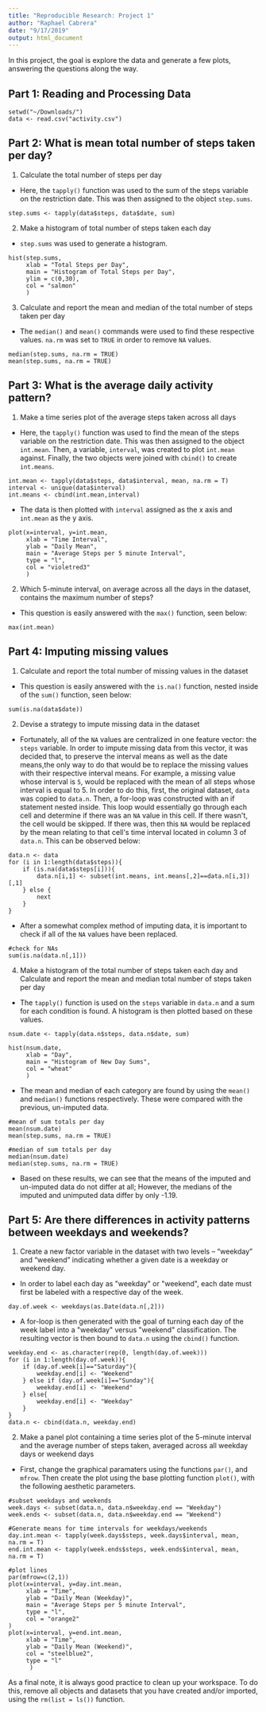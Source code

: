 ```yaml
---
title: "Reproducible Research: Project 1"
author: "Raphael Cabrera"
date: "9/17/2019"
output: html_document
---
```


In this project, the goal is explore the data and generate a few plots, answering the questions along the way. 
## Part 1: Reading and Processing Data
```{r echo=TRUE}
setwd("~/Downloads/")
data <- read.csv("activity.csv")
```

## Part 2: What is mean total number of steps taken per day?

1. Calculate the total number of steps per day
* Here, the `tapply()` function was used to the sum of the steps variable on the restriction date. This was then assigned to the object `step.sums`.
```{r echo=TRUE}
step.sums <- tapply(data$steps, data$date, sum)
```

2. Make a histogram of total number of steps taken each day
* `step.sums` was used to generate a histogram.
```{r echo=TRUE}
hist(step.sums,
     xlab = "Total Steps per Day",
     main = "Histogram of Total Steps per Day",
     ylim = c(0,30),
     col = "salmon"
     )
```

3. Calculate and report the mean and median of the total number of steps taken per day
* The `median()` and `mean()` commands were used to find these respective values. `na.rm` was set to `TRUE` in order to remove `NA` values.
```{r echo=TRUE}
median(step.sums, na.rm = TRUE)
mean(step.sums, na.rm = TRUE)
```

## Part 3: What is the average daily activity pattern?

1. Make a time series plot of the average steps taken across all days
* Here, the `tapply()` function was used to find the mean of the steps variable on the restriction date. This was then assigned to the object `int.mean`. Then, a variable, `interval`, was created to plot `int.mean` against. Finally, the two objects were joined with `cbind()` to create `int.means`.
```{r echo=TRUE}
int.mean <- tapply(data$steps, data$interval, mean, na.rm = T)
interval <- unique(data$interval)
int.means <- cbind(int.mean,interval)
```
* The data is then plotted with `interval` assigned as the x axis and `int.mean` as the y axis.
```{r echo=TRUE}
plot(x=interval, y=int.mean,
     xlab = "Time Interval",
     ylab = "Daily Mean",
     main = "Average Steps per 5 minute Interval",
     type = "l",
     col = "violetred3"
     )
```

2. Which 5-minute interval, on average across all the days in the dataset, contains the maximum number of steps?
* This question is easily answered with the `max()` function, seen below:
```{r echo=TRUE}
max(int.mean)
```

## Part 4: Imputing missing values

1. Calculate and report the total number of missing values in the dataset
* This question is easily answered with the `is.na()` function, nested inside of the `sum()` function,  seen below:
```{r echo=TRUE}
sum(is.na(data$date))
```

2. Devise a strategy to impute missing data in the dataset
* Fortunately, all of the `NA` values are centralized in one feature vector: the `steps` variable. In order to impute missing data from this vector, it was decided that, to preserve the interval means as well as the date means,the only way to do that would be to replace the missing values with their respective interval means. For example, a missing value whose interval is `5`, would be replaced with the mean of all steps whose interval is equal to 5. In order to do this, first, the original dataset, `data` was copied to `data.n`. Then, a for-loop was constructed with an if statement nested inside. This loop would essentially go through each cell and determine if there was an `NA` value in this cell. If there wasn't, the cell would be skipped. If there was, then this `NA` would be replaced by the mean relating to that cell's time interval located in column 3 of `data.n`. This can be observed below:
```{r echo=TRUE}
data.n <- data
for (i in 1:length(data$steps)){
    if (is.na(data$steps[i])){
        data.n[i,1] <- subset(int.means, int.means[,2]==data.n[i,3])[,1]
    } else {
        next
    }
}
```
* After a somewhat complex method of imputing data, it is important to check if all of the `NA` values have been replaced.
```{r echo=TRUE}
#check for NAs
sum(is.na(data.n[,1]))
```

4. Make a histogram of the total number of steps taken each day and Calculate and report the mean and median total number of steps taken per day
* The `tapply()` function is used on the `steps` variable in `data.n` and a sum for each condition is found. A histogram is then plotted based on these values.
```{r echo=TRUE}
nsum.date <- tapply(data.n$steps, data.n$date, sum)

hist(nsum.date,
     xlab = "Day",
     main = "Histogram of New Day Sums",
     col = "wheat"
     )
```
* The mean and median of each category are found by using the `mean()` and `median()` functions respectively. These were compared with the previous, un-imputed data.
```{r echo=TRUE}
#mean of sum totals per day
mean(nsum.date)
mean(step.sums, na.rm = TRUE)

#median of sum totals per day
median(nsum.date)
median(step.sums, na.rm = TRUE)
```
* Based on these results, we can see that the means of the imputed and un-imputed data do not differ at all; However, the medians of the imputed and unimputed data differ by only -1.19.

## Part 5: Are there differences in activity patterns between weekdays and weekends?

1. Create a new factor variable in the dataset with two levels – “weekday” and “weekend” indicating whether a given date is a weekday or weekend day.
* In order to label each day as "weekday" or "weekend", each date must first be labeled with a respective day of the week.
```{r echo=TRUE}
day.of.week <- weekdays(as.Date(data.n[,2]))
```
* A for-loop is then generated with the goal of turning each day of the week label into a "weekday" versus "weekend" classification. The resulting vector is then bound to `data.n` using the `cbind()` function.
```{r echo=TRUE}
weekday.end <- as.character(rep(0, length(day.of.week)))
for (i in 1:length(day.of.week)){
    if (day.of.week[i]=="Saturday"){
        weekday.end[i] <- "Weekend"
    } else if (day.of.week[i]=="Sunday"){
        weekday.end[i] <- "Weekend"
    } else{
        weekday.end[i] <- "Weekday"
    }
}
data.n <- cbind(data.n, weekday.end)
```

2. Make a panel plot containing a time series plot of the 5-minute interval and the average number of steps taken, averaged across all weekday days or weekend days
* First, change the graphical paramaters using the functions `par()`, and `mfrow`. Then create the plot using the base plotting function `plot()`, with the following aesthetic parameters.
```{r echo=TRUE}
#subset weekdays and weekends
week.days <- subset(data.n, data.n$weekday.end == "Weekday")
week.ends <- subset(data.n, data.n$weekday.end == "Weekend")

#Generate means for time intervals for weekdays/weekends
day.int.mean <- tapply(week.days$steps, week.days$interval, mean, na.rm = T)
end.int.mean <- tapply(week.ends$steps, week.ends$interval, mean, na.rm = T)

#plot lines
par(mfrow=c(2,1))
plot(x=interval, y=day.int.mean,
     xlab = "Time",
     ylab = "Daily Mean (Weekday)",
     main = "Average Steps per 5 minute Interval",
     type = "l",
     col = "orange2"
)
plot(x=interval, y=end.int.mean,
     xlab = "Time",
     ylab = "Daily Mean (Weekend)",
     col = "steelblue2",
     type = "l"
      )
```
As a final note, it is always good practice to clean up your workspace. To do this, remove all objects and datasets that you have created and/or imported, using the `rm(list = ls())` function. 
